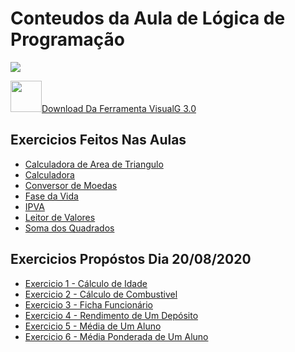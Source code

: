  <h1>Conteudos da Aula de Lógica de Programação</h1>

<img src="https://2.bp.blogspot.com/-JGNZOd5Kxms/Tuk3QgGB1rI/AAAAAAAAAEI/h_L9CtBAUZE/s200/1-6.jpg">

<a href="https://sourceforge.net/projects/visualg30/files/latest/download"><img height="50" width="50" src="https://cdn.pixabay.com/photo/2017/04/05/04/18/download-2203950_960_720.png">Download Da Ferramenta VisualG 3.0</a>

<h2>Exercicios Feitos Nas Aulas</h2>

<ul>
 <a href="https://github.com/miguelhp373/Logica-de-Programacao/blob/master/Exercicios%20de%20Aulas/CALCULADORA%20DE%20AREA%20DE%20TRIANGULO.ALG">
  <li>Calculadora de Area de Triangulo</li></a>
 
 <a href="https://github.com/miguelhp373/Logica-de-Programacao/blob/master/Exercicios%20de%20Aulas/CALCULADORA.ALG">
  <li>Calculadora</li></a>
 
 <a href="https://github.com/miguelhp373/Logica-de-Programacao/blob/master/Exercicios%20de%20Aulas/CONVERSOR%20DE%20MOEDA.ALG">
  <li>Conversor de Moedas</li></a>
 
 <a href="https://github.com/miguelhp373/Logica-de-Programacao/blob/master/Exercicios%20de%20Aulas/FASE%20DA%20VIDA.ALG">
  <li>Fase da Vida</li></a>
 
<a href="https://github.com/miguelhp373/Logica-de-Programacao/blob/master/Exercicios%20de%20Aulas/IPVA.ALG">
 <li>IPVA</li></a>

<a href="https://github.com/miguelhp373/Logica-de-Programacao/blob/master/Exercicios%20de%20Aulas/LEITOR%20DE%20VALORES.ALG">
 <li>Leitor de Valores</li></a>

<a href="https://github.com/miguelhp373/Logica-de-Programacao/blob/master/Exercicios%20de%20Aulas/SOMA%20DO%20QUADRADOS.ALG">
 <li>Soma dos Quadrados</li></a>

</ul>

<h2>Exercicios Propóstos Dia 20/08/2020 </h2>
<ul>
<a href="https://github.com/miguelhp373/Logica-de-Programacao/blob/master/Lista%20de%20Exercicios%201%C2%BAAula/EXERCICIO1.ALG">
 <li>Exercicio 1 - Cálculo de Idade</li></a>
 
 <a href="https://github.com/miguelhp373/Logica-de-Programacao/blob/master/Lista%20de%20Exercicios%201%C2%BAAula/EXERCICIO2.ALG">
  <li>Exercicio 2 - Cálculo de Combustivel</li></a>
 
 <a href="https://github.com/miguelhp373/Logica-de-Programacao/blob/master/Lista%20de%20Exercicios%201%C2%BAAula/EXERCICIO3.ALG">
 <li>Exercicio 3 - Ficha Funcionário </li></a>

<a href="https://github.com/miguelhp373/Logica-de-Programacao/blob/master/Lista%20de%20Exercicios%201%C2%BAAula/EXERCICIO4.ALG">
 <li>Exercicio 4 - Rendimento de Um Depósito
 </li></a>

<a href="https://github.com/miguelhp373/Logica-de-Programacao/blob/master/Lista%20de%20Exercicios%201%C2%BAAula/EXERCICIO5.ALG">
 <li>Exercicio 5 - Média de Um Aluno</li></a>

<a href="https://github.com/miguelhp373/Logica-de-Programacao/blob/master/Lista%20de%20Exercicios%201%C2%BAAula/EXERCICIO6.ALG">
 <li>Exercicio 6 - Média Ponderada de Um Aluno</li></a>
</ul>
